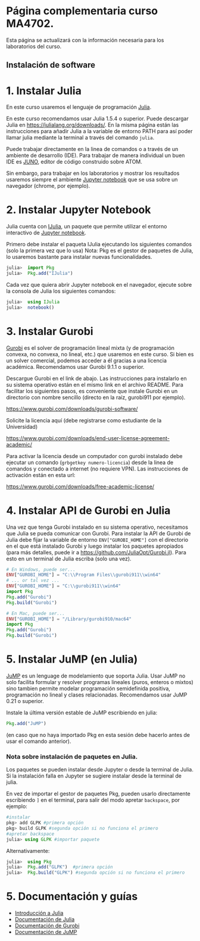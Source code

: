 # Página complementaria curso MA4702. 

Esta página se actualizará con la información necesaria para los laboratorios del curso.

## Instalación de software

# 1. Instalar Julia

En este curso usaremos el lenguaje de programación [Julia](https://julialang.org/).

En este curso recomendamos usar Julia 1.5.4 o superior. Puede descargar Julia en <https://julialang.org/downloads/>. En la misma página están las instrucciones para añadir Julia a la variable de entorno PATH para así poder llamar julia mediante la terminal a través del comando `julia`.

Puede trabajar directamente en la linea de comandos o a través de un ambiente de desarrollo (IDE). Para trabajar de manera individual un buen IDE es [JUNO](https://junolab.org/), editor de código construido sobre ATOM. 

Sin embargo, para trabajar en los laboratorios y mostrar los resultados usaremos siempre el ambiente [Jupyter notebook](https://jupyter.org/) que se usa sobre un navegador (chrome, por ejemplo).

# 2. Instalar Jupyter Notebook

Julia cuenta con <a href=https://github.com/JuliaLang/IJulia.jl>IJulia</a>, un paquete que permite utilizar el entorno interactivo de <a href=https://jupyter.org/>Jupyter notebook</a>. 

Primero debe instalar el paqueta IJulia ejecutando los siguientes comandos (solo la primera vez que lo usa) 
Nota: Pkg es el gestor de paquetes de Julia, lo usaremos bastante para instalar nuevas funcionalidades.

```julia
julia>  import Pkg
julia>  Pkg.add("IJulia")
```

Cada vez que quiera abrir Jupyter notebook en el navegador, ejecute sobre la consola de Julia los siguientes comandos:

```julia
julia>  using IJulia
julia>  notebook()
```

# 3. Instalar Gurobi

[Gurobi](https://www.gurobi.com) es el solver de programación lineal mixta (y de programación convexa, no convexa, no lineal, etc.) que usaremos en este curso.
Si bien es un solver comercial, podemos acceder a él gracias a una licencia académica. Recomendamos usar Gurobi 9.1.1 o superior.

Descargue Gurobi en el link de abajo. Las instrucciones para instalarlo en su sistema operativo están en el mismo link en el archivo README.
Para facilitar los siguientes pasos, es conveniente que instale Gurobi en un directorio con nombre sencillo (directo en la raíz, gurobi911 por ejemplo).

https://www.gurobi.com/downloads/gurobi-software/

Solicite la licencia aquí (debe registrarse como estudiante de la Universidad)

https://www.gurobi.com/downloads/end-user-license-agreement-academic/

Para activar la licencia desde un computador con gurobi instalado debe ejecutar un comando (``grbgetkey numero-licencia``) desde la linea de comandos y  conectado a internet (no requiere VPN). Las instrucciones de activación están en esta url:

https://www.gurobi.com/downloads/free-academic-license/

# 4. Instalar API de Gurobi en Julia

Una vez que tenga Gurobi instalado en su sistema operativo, necesitamos que Julia se pueda comunicar con Gurobi. Para instalar la API de Gurobi de Julia debe fijar la variable de entorno ``ENV["GUROBI_HOME"]`` con el directorio en el que está instalado Gurobi y luego instalar los paquetes apropiados (para más detalles, puede ir a https://github.com/JuliaOpt/Gurobi.jl). Para esto en un terminal de Julia escriba (solo una vez).


```julia
# En Windows, puede ser...
ENV["GUROBI_HOME"] = "C:\\Program Files\\gurobi911\\win64"
# ... or tal vez ...
ENV["GUROBI_HOME"] = "C:\\gurobi911\\win64"
import Pkg
Pkg.add("Gurobi")
Pkg.build("Gurobi")

# En Mac, puede ser...
ENV["GUROBI_HOME"] = "/Library/gurobi910/mac64"
import Pkg
Pkg.add("Gurobi")
Pkg.build("Gurobi")

```

# 5. Instalar JuMP (en Julia)

[JuMP](https://jump.dev) es un lenguage de modelamiento que soporta Julia. Usar JuMP no solo facilita formular y resolver programas lineales (puros, enteros o mixtos) sino tambien permite modelar programación semidefinida positiva, programación no lineal y clases relacionadas. Recomendamos usar JuMP 0.21 o superior.

Instale la  última versión estable de JuMP escribiendo en julia:

```julia
Pkg.add("JuMP")
```

(en caso que no haya importado Pkg en esta sesión debe hacerlo antes de usar el comando anterior).

### Nota sobre instalación de paquetes en Julia.

Los paquetes se pueden instalar desde Jupyter o desde la terminal de Julia. Si la instalación falla en Jupyter se sugiere instalar desde la terminal de julia.

En vez de importar el gestor de paquetes Pkg, pueden usarlo directamente escribiendo `]` en el terminal, para salir del modo apretar `backspace`, por ejemplo:
```julia
#instalar
pkg> add GLPK #primera opción
pkg> build GLPK #segunda opción si no funciona el primero
#apretar backspace
julia> using GLPK #importar paquete
```

Alternativamente:
```julia
julia>  using Pkg
julia>  Pkg.add("GLPK")  #primera opción
julia>  Pkg.build("GLPK") #segunda opción si no funciona el primero
```

# 5. Documentación y guías

- [Introducción a Julia](https://juliaacademy.com/p/intro-to-julia)
- [Documentación de Julia](https://docs.julialang.org/)
- [Documentación de Gurobi](https://www.gurobi.com/documentation/)
- [Documentación de JuMP](https://docs.julialang.org/)
